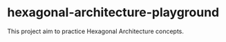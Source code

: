 # hexagonal-architecture-playground


This project aim to practice Hexagonal Architecture concepts.
